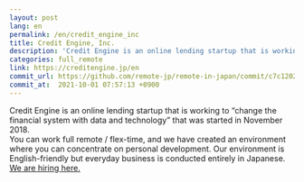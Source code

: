 ```yaml
---
layout: post
lang: en
permalink: /en/credit_engine_inc
title: Credit Engine, Inc.
description: 'Credit Engine is an online lending startup that is working to “change the financial system with data and technology” that was started in November 2018. You can work full remote / flex-time, and we have created an environment where you can concentrate on personal development. Our environment is English-friendly but everyday business is conducted entirely in Japanese. We are hiring here.'
categories: full_remote
link: https://creditengine.jp/en
commit_url: https://github.com/remote-jp/remote-in-japan/commit/c7c12023fc754090b3c63e58cb873d607ffa333f
commit_at:  2021-10-01 07:57:13 +0900
---
```


<p>Credit Engine is an online lending startup that is working to “change the financial system with data and technology” that was started in November 2018.<br />You can work full remote / flex-time, and we have created an environment where you can concentrate on personal development. Our environment is English-friendly but everyday business is conducted entirely in Japanese.<br /><a href="https://www.wantedly.com/companies/creditengine/projects">We are hiring here.</a></p>
